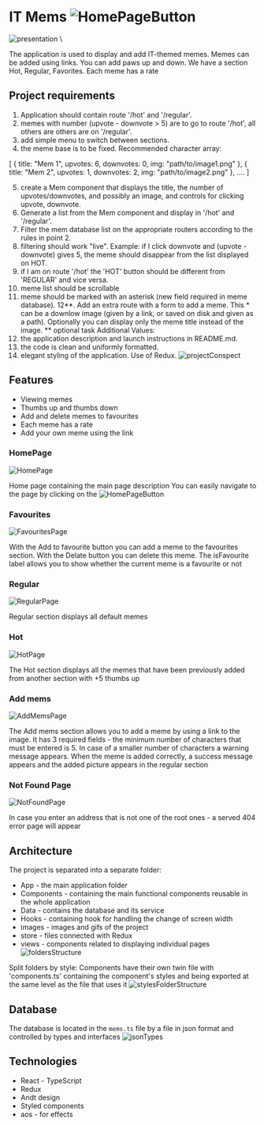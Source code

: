 # IT Mems ![HomePageButton](./src/images/HomePageButton.PNG)

![presentation](./src/images/presentation.gif) \

The application is used to display and add IT-themed memes. Memes can be added using links. You can add paws up and down. We have a section Hot, Regular, Favorites. Each meme has a rate

## Project requirements

1. Application should contain route '/hot' and '/regular'.
2. memes with number (upvote - downvote > 5) are to go to route '/hot', all others are
   others are on '/regular'.
3. add simple menu to switch between sections.
4. the meme base is to be fixed. Recommended character array:

[
{
title: "Mem 1",
upvotes: 6,
downvotes: 0,
img: "path/to/image1.png"
},
{
title: "Mem 2",
upvotes: 1,
downvotes: 2,
img: "path/to/image2.png"
},
....
]

5. create a Mem component that displays the title, the number of upvotes/downvotes, and possibly an image,
   and controls for clicking upvote, downvote.
6. Generate a list from the Mem component and display in '/hot' and '/regular'.
7. Filter the mem database list on the appropriate routers according to the rules in point 2.
8. filtering should work "live". Example: if I click downvote and (upvote - downvote)
   gives 5, the meme should disappear from the list displayed on HOT.
9. if I am on route '/hot' the 'HOT' button should be different from 'REGULAR' and
   vice versa.
10. meme list should be scrollable
11. meme should be marked with an asterisk (new field required in meme database).
    12**. Add an extra route with a form to add a meme.
    This \* can be a downlow image (given by a link, or saved on disk and given
    as a path). Optionally you can display only the meme title instead of the image.
    ** optional task
    Additional Values:
12. the application description and launch instructions in README.md.
13. the code is clean and uniformly formatted.
14. elegant styling of the application.
    Use of Redux.
    ![projectConspect](./src/images/projectConspect.PNG)

## Features

- Viewing memes
- Thumbs up and thumbs down
- Add and delete memes to favourites
- Each meme has a rate
- Add your own meme using the link

### HomePage

![HomePage](./src/images/HomePage.gif)

Home page containing the main page description
You can easily navigate to the page by clicking on the
![HomePageButton](./src/images/HomePageButton.PNG)

### Favourites

![FavouritesPage](./src/images/FavouritesPage.gif)

With the Add to favourite button you can add a meme to the favourites section. With the Delate button you can delete this meme. The isFavourite label allows you to show whether the current meme is a favourite or not

### Regular

![RegularPage](./src/images/RegularPage.gif)

Regular section displays all default memes

### Hot

![HotPage](./src/images/HotPage.gif)

The Hot section displays all the memes that have been previously added from another section with +5 thumbs up

### Add mems

![AddMemsPage](./src/images/AddMemsPage.gif)

The Add mems section allows you to add a meme by using a link to the image. It has 3 required fields - the minimum number of characters that must be entered is 5. In case of a smaller number of characters a warning message appears. When the meme is added correctly, a success message appears and the added picture appears in the regular section

### Not Found Page

![NotFoundPage](./src/images/NotFoundPage.gif)

In case you enter an address that is not one of the root ones - a served 404 error page will appear

## Architecture

The project is separated into a separate folder:

- App - the main application folder
- Components - containing the main functional components reusable in the whole application
- Data - contains the database and its service
- Hooks - containing hook for handling the change of screen width
- images - images and gifs of the project
- store - files connected with Redux
- views - components related to displaying individual pages
  ![foldersStructure](./src/images/foldersStructure.PNG)

Split folders by style:
Components have their own twin file with 'components.ts' containing the component's styles and being exported at the same level as the file that uses it
![stylesFolderStructure](./src/images/stylesFolderStructure.PNG)

## Database

The database is located in the `mems.ts` file
by a file in json format and controlled by types and interfaces
![jsonTypes](./src/images/jsonTypes.PNG)

## Technologies

- React - TypeScript
- Redux
- Andt design
- Styled components
- aos - for effects
